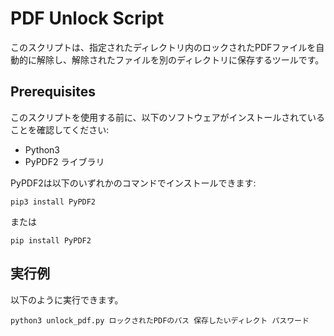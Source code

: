 # PDF Unlock Script

このスクリプトは、指定されたディレクトリ内のロックされたPDFファイルを自動的に解除し、解除されたファイルを別のディレクトリに保存するツールです。

## Prerequisites

このスクリプトを使用する前に、以下のソフトウェアがインストールされていることを確認してください:

- Python3
- PyPDF2 ライブラリ

PyPDF2は以下のいずれかのコマンドでインストールできます:

```
pip3 install PyPDF2
```
または
```
pip install PyPDF2
```


## 実行例

以下のように実行できます。

```
python3 unlock_pdf.py ロックされたPDFのパス 保存したいディレクト パスワード
```









